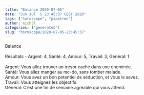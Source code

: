 ```yaml
---
title: "Balance 2020-07-05"
date: "Sun Jul  5 23:45:37 CEST 2020"
tags: ["horoscope", "pipotron"]
author: m1ch3l
categories: ["generated"]
slug: "horoscope/2020-07-05-23:45:37"
---
```


Balance<br>
<br>
Résultats - Argent: 4, Santé: 4, Amour: 5, Travail: 3, Général: 1<br>
<br>
Argent:  Vous allez trouver un trésor caché dans une cheminée. <br>
Santé:   Vous allez manger au mc-do, sans tomber malade. <br>
Amour:   Vous avez un bon potentiel de séduction, et vous le savez. <br>
Travail: Vous atteignez les objectifs. <br>
Général: C’est une fin de semaine agréable qui vous attend.<br>
